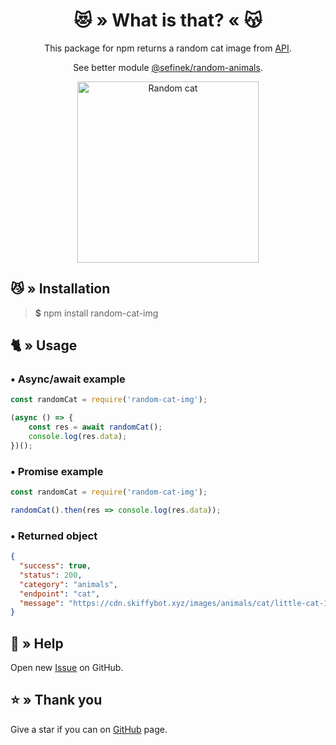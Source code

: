 <div align="center">
    <h1>😻 » What is that? « 😽</h1>
    This package for npm returns a random cat image from <a href="https://api.skiffybot.xyz" target="_blank">API</a>.
    <p>See better module <a href="https://www.npmjs.com/package/@sefinek/random-animals" target="_blank">@sefinek/random-animals</a>.</p>
    <img src="https://cdn.skiffybot.xyz/images/animals/cat/little-cat-1408118-min.jpg" alt="Random cat" height="290px">
</div>

## 😼 » Installation
> **$** npm install random-cat-img

## 🐈 » Usage
### • Async/await example
```js
const randomCat = require('random-cat-img');

(async () => {
    const res = await randomCat();
    console.log(res.data);
})();
```

### • Promise example
```js
const randomCat = require('random-cat-img');

randomCat().then(res => console.log(res.data));
```

### • Returned object
```json
{
  "success": true,
  "status": 200,
  "category": "animals",
  "endpoint": "cat",
  "message": "https://cdn.skiffybot.xyz/images/animals/cat/little-cat-1408118-min.jpg"
}
```

## 🤝 » Help
Open new [Issue](https://github.com/sefinek24/random-cat-img/issues/new) on GitHub.

## ⭐ » Thank you
Give a star if you can on [GitHub](https://github.com/sefinek24/random-cat-img) page.